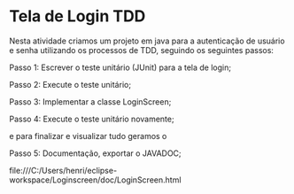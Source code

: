 # Tela de Login TDD

Nesta atividade criamos um projeto em java para a autenticação de usuário e senha utilizando os processos de TDD, seguindo os seguintes passos:

Passo 1: Escrever o teste unitário (JUnit) para a tela de login;

Passo 2: Execute o teste unitário;

Passo 3: Implementar a classe LoginScreen;

Passo 4: Execute o teste unitário novamente;

e para finalizar e visualizar tudo geramos o 

Passo 5: Documentação, exportar o JAVADOC;

file:///C:/Users/henri/eclipse-workspace/Loginscreen/doc/LoginScreen.html
